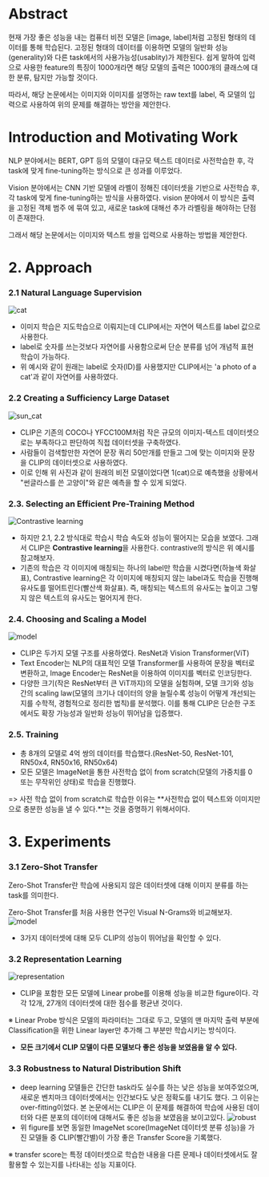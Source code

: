 # Abstract

현재 가장 좋은 성능을 내는 컴퓨터 비전 모델은 [image, label]처럼 고정된 형태의 데이터를 통해 학습된다. 고정된 형태의 데이터를 이용하면 모델의 일반화 성능(generality)와 다른 task에서의 사용가능성(usablity)가 제한된다. 쉽게 말하여 입력으로 사용한 feature의 특징이 1000개라면 해당 모델의 출력은 1000개의 클래스에 대한 분류, 탐지만 가능할 것이다.

따라서, 해당 논문에서는 이미지와 이미지를 설명하는 raw text를 label, 즉 모델의 입력으로 사용하여 위의 문제를 해결하는 방안을 제안한다.

# Introduction and Motivating Work

NLP 분야에서는 BERT, GPT 등의 모델이 대규모 텍스트 데이터로 사전학습한 후, 각 task에 맞게 fine-tuning하는 방식으로 큰 성과를 이루었다. 

Vision 분야에서는 CNN 기반 모델에 라벨이 정해진 데이터셋을 기반으로 사전학습 후, 각 task에 맞게 fine-tuning하는 방식을 사용하였다. vision 분야에서 이 방식은 출력을 고정된 객체 범주 에 묶여 있고, 
새로운 task에 대해선 추가 라벨링을 해야하는 단점이 존재한다.

그래서 해당 논문에서는 이미지와 텍스트 쌍을 입력으로 사용하는 방법을 제안한다.

# 2. Approach

### 2.1 Natural Language Supervision
![cat](img/cat.jpg)
 - 이미지 학습은 지도학습으로 이뤄지는데 CLIP에서는 자연어 텍스트를 label 값으로 사용한다.
 - label로 숫자를 쓰는것보다 자연어를 사용함으로써 단순 분류를 넘어 개념적 표현 학습이 가능하다.
 - 위 예시와 같이 원래는 label로 숫자(ID)를 사용했지만 CLIP에서는 'a photo of a cat'과 같이 자연어를 사용하였다.

### 2.2 Creating a Sufficiency Large Dataset
![sun_cat](img/컴퓨터비전/sun_cat.jpg)
 - CLIP은 기존의 COCO나 YFCC100M처럼 작은 규모의 이미지-텍스트 데이터셋으로는 부족하다고 판단하여 직접 데이터셋을 구축하였다.
 - 사람들이 검색할만한 자연어 문장 쿼리 50만개를 만들고 그에 맞는 이미지와 문장을 CLIP의 데이터셋으로 사용하였다.
 - 이로 인해 위 사진과 같이 원래의 비전 모델이었다면 1(cat)으로 예측했을 상황에서 "썬글라스를 쓴 고양이"와 같은 예측을 할 수 있게 되었다.

### 2.3. Selecting an Efficient Pre-Training Method
![Contrastive learning](img/컴퓨터비전/const.jpg)
 - 하지만 2.1, 2.2 방식대로 학습시 학습 속도와 성능이 떨어지는 모습을 보였다. 그래서 CLIP은 **Contrastive learning**을 사용한다. contrastive의 방식은 위 예시를 참고해보자.
 - 기존의 학습은 각 이미지에 매칭되는 하나의 label만 학습을 시켰다면(하늘색 화살표), 
Contrastive learning은 각 이미지에 매칭되지 않는 label과도 학습을 진행해 유사도를 떨어트린다(빨산색 화살표).
즉, 매칭되는 텍스트의 유사도는 높이고 그렇지 않은 텍스트의 유사도는 멀어지게 한다. 

### 2.4. Choosing and Scaling a Model
![model](img/컴퓨터비전/CLIP.jpg)
 - CLIP은 두가지 모델 구조를 사용하였다. ResNet과 Vision Transformer(ViT)
 - Text Encoder는 NLP의 대표적인 모델 Transformer를 사용하여 문장을 벡터로 변환하고, Image Encoder는 ResNet을 이용하여 이미지를 벡터로 인코딩한다. 
 - 다양한 크기(작은 ResNet부터 큰 ViT까지)의 모델을 실험하며, 모델 크기와 성능 간의 scaling law(모델의 크기나 데이터의 양을 늘릴수록 성능이 어떻게 개선되는지를 수학적, 경험적으로 정리한 법칙)를 분석했다. 이를 통해 CLIP은 단순한 구조에서도 확장 가능성과 일반화 성능이 뛰어남을 입증했다.

### 2.5. Training
 - 총 8개의 모델로 4억 쌍의 데이터를 학습했다.(ResNet-50, ResNet-101, RN50x4, RN50x16, RN50x64)
 - 모든 모델은 ImageNet을 통한 사전학습 없이 from scratch(모델의 가중치를 0 또는 무작위인 상태)로 학습을 진행했다.


=> 사전 학습 없이 from scratch로 학습한 이유는 **사전학습 없이 텍스트와 이미지만으로 충분한 성능을 낼 수 있다.**는 것을 증명하기 위해서이다.

# 3. Experiments

### 3.1 Zero-Shot Transfer
Zero-Shot Transfer란 학습에 사용되지 않은 데이터셋에 대해 이미지 분류를 하는 task를 의미한다.

Zero-Shot Transfer를 처음 사용한 연구인 Visual N-Grams와 비교해보자.
![model](img/컴퓨터비전/n_grams.jpg)
 - 3가지 데이터셋에 대해 모두 CLIP의 성능이 뛰어남을 확인할 수 있다.

### 3.2 Representation Learning
![representation](img/컴퓨터비전/repre.jpg)
 - CLIP을 포함한 모든 모델에 Linear probe를 이용해 성능을 비교한 figure이다. 각각 12개, 27개의 데이터셋에 대한 점수를 평균낸 것이다.
 
 ※ Linear Probe 방식은 모델의 파라미터는 그대로 두고, 모델의 맨 마지막 출력 부분에 Classification을 위한 Linear layer만 추가해 그 부분만 학습시키는 방식이다.

 - **모든 크기에서 CLIP 모델이 다른 모델보다 좋은 성능을 보였음을 알 수 있다.**

 ### 3.3 Robustness to Natural Distribution Shift
 - deep learning 모델들은 간단한 task라도 실수를 하는 낮은 성능을 보여주었으며, 새로운 벤치마크 데이터셋에서는 인간보다도 낮은 정확도를 내기도 했다. 그 이유는 over-fitting이었다. 본 논문에서는 CLIP은 이 문제를 해결하여 학습에 사용된 데이터와 다른 분포의 데이터에 대해서도 좋은 성능을 보였음을 보이고있다.
![robust](img/컴퓨터비전/robust.jpg)
 - 위 figure를 보면 동일한 ImageNet score(ImageNet 데이터셋 분류 성능)을 가진 모델들 중 CLIP(빨간별)이 가장 좋은 Transfer Score을 기록했다. 

 ※ transfer score는 특정 데이터셋으로 학습한 내용을 다른 문제나 데이터셋에서도 잘 활용할 수 있는지를 나타내는 성능 지표이다.